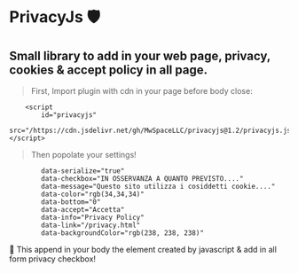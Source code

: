 # PrivacyJs 🛡

## Small library to add in your web page, privacy, cookies & accept policy in all page.

> First, Import plugin with cdn in your page before body close: 
```
    <script
        id="privacyjs"
        src="/https://cdn.jsdelivr.net/gh/MwSpaceLLC/privacyjs@1.2/privacyjs.js"></script>
```
> Then popolate your settings!
```
        data-serialize="true"
        data-checkbox="IN OSSERVANZA A QUANTO PREVISTO...."
        data-message="Questo sito utilizza i cosiddetti cookie...."
        data-color="rgb(34,34,34)"
        data-bottom="0"
        data-accept="Accetta"
        data-info="Privacy Policy"
        data-link="/privacy.html"
        data-backgroundColor="rgb(238, 238, 238)"
```
👻 This append in your body the element created by javascript & add in all form privacy checkbox!

